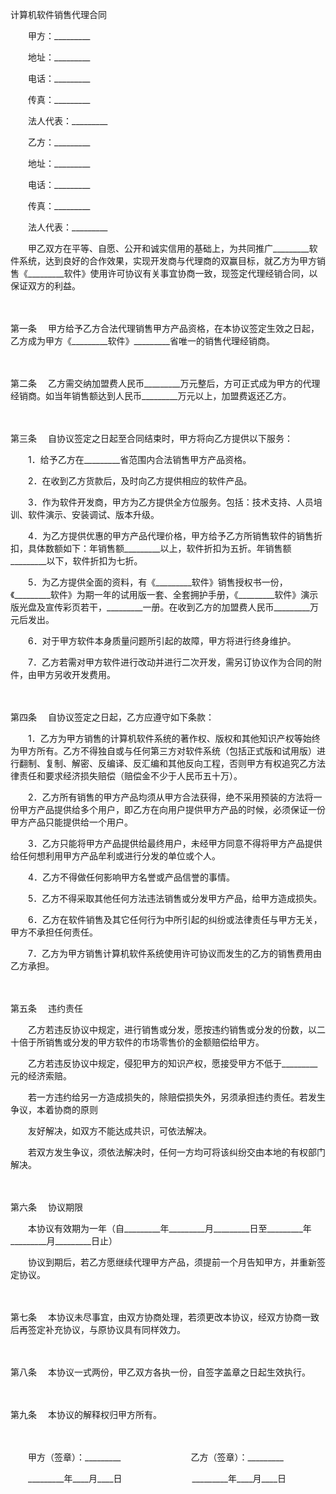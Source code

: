 



计算机软件销售代理合同



 

　　甲方：_________

　　地址：_________

　　电话：_________

　　传真：_________

　　法人代表：_________　　

　　乙方：_________

　　地址：_________

　　电话：_________

　　传真：_________

　　法人代表：_________　　

　　甲乙双方在平等、自愿、公开和诚实信用的基础上，为共同推广_________软件系统，达到良好的合作效果，实现开发商与代理商的双赢目标，就乙方为甲方销售《_________软件》使用许可协议有关事宜协商一致，现签定代理经销合同，以保证双方的利益。

　　

第一条
　甲方给予乙方合法代理销售甲方产品资格，在本协议签定生效之日起，乙方成为甲方《_________软件》_________省唯一的销售代理经销商。

　　

第二条
　乙方需交纳加盟费人民币_________万元整后，方可正式成为甲方的代理经销商。如当年销售额达到人民币_________万元以上，加盟费返还乙方。

　　

第三条
　自协议签定之日起至合同结束时，甲方将向乙方提供以下服务：

　　1．给予乙方在_________省范围内合法销售甲方产品资格。

　　2．在收到乙方货款后，及时向乙方提供相应的软件产品。

　　3．作为软件开发商，甲方为乙方提供全方位服务。包括：技术支持、人员培训、软件演示、安装调试、版本升级。

　　4．为乙方提供优惠的甲方产品代理价格，甲方给予乙方所销售软件的销售折扣，具体数额如下：年销售额_________以上，软件折扣为五折。年销售额_________以下，软件折扣为七折。

　　5．为乙方提供全面的资料，有《_________软件》销售授权书一份，《_________软件》为期一年的试用版一套、全套拥护手册，《_________软件》演示版光盘及宣传彩页若干，_________一册。在收到乙方的加盟费人民币_________万元后发出。

　　6．对于甲方软件本身质量问题所引起的故障，甲方将进行终身维护。

　　7．乙方若需对甲方软件进行改动并进行二次开发，需另订协议作为合同的附件，由甲方另收开发费用。

　　

第四条
　自协议签定之日起，乙方应遵守如下条款：

　　1．乙方为甲方销售的计算机软件系统的著作权、版权和其他知识产权等始终为甲方所有。乙方不得独自或与任何第三方对软件系统（包括正式版和试用版）进行翻制、复制、解密、反编译、反汇编和其他反向工程，否则甲方有权追究乙方法律责任和要求经济损失赔偿（赔偿金不少于人民币五十万）。

　　2．乙方所有销售的甲方产品均须从甲方合法获得，绝不采用预装的方法将一份甲方产品提供给多个用户，即乙方在向用户提供甲方产品的时候，必须保证一份甲方产品只能提供给一个用户。

　　3．乙方只能将甲方产品提供给最终用户，未经甲方同意不得将甲方产品提供给任何想利用甲方产品牟利或进行分发的单位或个人。

　　4．乙方不得做任何影响甲方名誉或产品信誉的事情。

　　5．乙方不得采取其他任何方法违法销售或分发甲方产品，给甲方造成损失。

　　6．乙方在软件销售及其它任何行为中所引起的纠纷或法律责任与甲方无关，甲方不承担任何责任。

　　7．乙方为甲方销售计算机软件系统使用许可协议而发生的乙方的销售费用由乙方承担。

　　

第五条
　违约责任

　　乙方若违反协议中规定，进行销售或分发，愿按违约销售或分发的份数，以二十倍于所销售或分发的甲方软件的市场零售价的金额赔偿给甲方。

　　乙方若违反协议中规定，侵犯甲方的知识产权，愿接受甲方不低于_________元的经济索赔。

　　若一方违约给另一方造成损失的，除赔偿损失外，另须承担违约责任。若发生争议，本着协商的原则

　　友好解决，如双方不能达成共识，可依法解决。

　　若双方发生争议，须依法解决时，任何一方均可将该纠纷交由本地的有权部门解决。

　　

第六条
　协议期限

　　本协议有效期为一年（自_________年_________月_________日至_________年_________月_________日止）

　　协议到期后，若乙方愿继续代理甲方产品，须提前一个月告知甲方，并重新签定协议。

　　

第七条
　本协议未尽事宜，由双方协商处理，若须更改本协议，经双方协商一致后再签定补充协议，与原协议具有同样效力。

　　

第八条
　本协议一式两份，甲乙双方各执一份，自签字盖章之日起生效执行。

　　

第九条
　本协议的解释权归甲方所有。

　　

　　甲方（签章）：_________　　　　　　　　乙方（签章）：_________　　

　　_________年____月____日　　　　　　　　_________年____月____日
